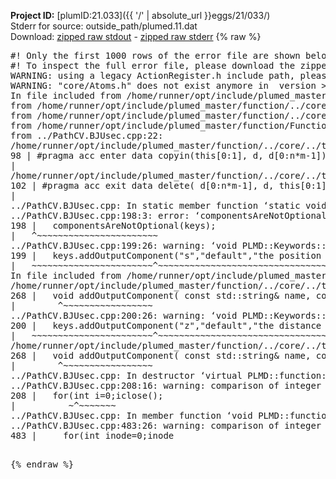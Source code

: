 **Project ID:** [plumID:21.033]({{ '/' | absolute_url }}eggs/21/033/)  
Stderr for source:  outside_path/plumed.11.dat   
Download: [zipped raw stdout](plumed.11.dat.plumed_master.stdout.txt.zip) - [zipped raw stderr](plumed.11.dat.plumed_master.stderr.txt.zip) 
{% raw %}
<pre>
#! Only the first 1000 rows of the error file are shown below
#! To inspect the full error file, please download the zipped raw stderr file above
WARNING: using a legacy ActionRegister.h include path, please use <<#include "core/ActionRegister.h">>
WARNING: "core/Atoms.h" does not exist anymore in  version >=2.10, you should change your code.
In file included from /home/runner/opt/include/plumed_master/function/../core/../tools/Tools.h:27,
from /home/runner/opt/include/plumed_master/function/../core/Action.h:28,
from /home/runner/opt/include/plumed_master/function/../core/ActionWithValue.h:25,
from /home/runner/opt/include/plumed_master/function/Function.h:25,
from ../PathCV.BJUsec.cpp:22:
/home/runner/opt/include/plumed_master/function/../core/../tools/Tensor.h:98: warning: ignoring ‘#pragma acc enter’ [-Wunknown-pragmas]
98 | #pragma acc enter data copyin(this[0:1], d, d[0:n*m-1])
|
/home/runner/opt/include/plumed_master/function/../core/../tools/Tensor.h:102: warning: ignoring ‘#pragma acc exit’ [-Wunknown-pragmas]
102 | #pragma acc exit data delete( d[0:n*m-1], d, this[0:1])
|
../PathCV.BJUsec.cpp: In static member function ‘static void PLMD::function::PathCV::registerKeywords(PLMD::Keywords&)’:
../PathCV.BJUsec.cpp:198:3: error: ‘componentsAreNotOptional’ was not declared in this scope
198 |   componentsAreNotOptional(keys);
|   ^~~~~~~~~~~~~~~~~~~~~~~~
../PathCV.BJUsec.cpp:199:26: warning: ‘void PLMD::Keywords::addOutputComponent(const std::string&, const std::string&, const std::string&)’ is deprecated: Use addOutputComponent with four argument and specify valid types for value from scalar/vector/matrix/grid [-Wdeprecated-declarations]
199 |   keys.addOutputComponent("s","default","the position on the path");
|   ~~~~~~~~~~~~~~~~~~~~~~~^~~~~~~~~~~~~~~~~~~~~~~~~~~~~~~~~~~~~~~~~~
In file included from /home/runner/opt/include/plumed_master/function/../core/Action.h:27:
/home/runner/opt/include/plumed_master/function/../core/../tools/Keywords.h:268:8: note: declared here
268 |   void addOutputComponent( const std::string& name, const std::string& key, const std::string& descr );
|        ^~~~~~~~~~~~~~~~~~
../PathCV.BJUsec.cpp:200:26: warning: ‘void PLMD::Keywords::addOutputComponent(const std::string&, const std::string&, const std::string&)’ is deprecated: Use addOutputComponent with four argument and specify valid types for value from scalar/vector/matrix/grid [-Wdeprecated-declarations]
200 |   keys.addOutputComponent("z","default","the distance from the path");
|   ~~~~~~~~~~~~~~~~~~~~~~~^~~~~~~~~~~~~~~~~~~~~~~~~~~~~~~~~~~~~~~~~~~~
/home/runner/opt/include/plumed_master/function/../core/../tools/Keywords.h:268:8: note: declared here
268 |   void addOutputComponent( const std::string& name, const std::string& key, const std::string& descr );
|        ^~~~~~~~~~~~~~~~~~
../PathCV.BJUsec.cpp: In destructor ‘virtual PLMD::function::PathCV::~PathCV()’:
../PathCV.BJUsec.cpp:208:16: warning: comparison of integer expressions of different signedness: ‘int’ and ‘unsigned int’ [-Wsign-compare]
208 |   for(int i=0;i<mw_n_;++i){
|               ~^~~~~~
../PathCV.BJUsec.cpp: In constructor ‘PLMD::function::PathCV::PathCV(const PLMD::ActionOptions&)’:
../PathCV.BJUsec.cpp:236:16: warning: comparison of integer expressions of different signedness: ‘int’ and ‘unsigned int’ [-Wsign-compare]
236 |   for(int i=0;i<mw_n_;++i){
|               ~^~~~~~
../PathCV.BJUsec.cpp:259:11: warning: comparison of integer expressions of different signedness: ‘int’ and ‘unsigned int’ [-Wsign-compare]
259 |       if(i==mw_id_) ifiles[i]->close();
|          ~^~~~~~~~
../PathCV.BJUsec.cpp: In member function ‘void PLMD::function::PathCV::generatePath()’:
../PathCV.BJUsec.cpp:483:26: warning: comparison of integer expressions of different signedness: ‘int’ and ‘unsigned int’ [-Wsign-compare]
483 |     for(int inode=0;inode<nnodes;inode++){
|                     ~~~~~^~~~~~~
../PathCV.BJUsec.cpp: In member function ‘void PLMD::function::PathCV::readMultipleWalkers()’:
../PathCV.BJUsec.cpp:941:16: warning: comparison of integer expressions of different signedness: ‘int’ and ‘unsigned int’ [-Wsign-compare]
941 |   for(int i=0;i<mw_n_;++i){
|               ~^~~~~~
../PathCV.BJUsec.cpp:942:9: warning: comparison of integer expressions of different signedness: ‘int’ and ‘unsigned int’ [-Wsign-compare]
942 |     if(i==mw_id_) continue;
|        ~^~~~~~~~
../PathCV.BJUsec.cpp:957:5: error: invalid use of incomplete type ‘class PLMD::Communicator’
957 |     comm.Barrier();
|     ^~~~
In file included from /home/runner/opt/include/plumed_master/function/../core/../tools/OFile.h:25,
from /home/runner/opt/include/plumed_master/function/../core/../tools/Log.h:25,
from /home/runner/opt/include/plumed_master/function/../core/Action.h:30:
/home/runner/opt/include/plumed_master/function/../core/../tools/FileBase.h:29:7: note: forward declaration of ‘class PLMD::Communicator’
29 | class Communicator;
|       ^~~~~~~~~~~~
../PathCV.BJUsec.cpp:958:5: error: invalid use of incomplete type ‘class PLMD::Communicator’
958 |     multi_sim_comm.Barrier();
|     ^~~~~~~~~~~~~~
/home/runner/opt/include/plumed_master/function/../core/../tools/FileBase.h:29:7: note: forward declaration of ‘class PLMD::Communicator’
29 | class Communicator;
|       ^~~~~~~~~~~~
terminate called after throwing an instance of 'PLMD::Plumed::ExceptionError'
what():
(core/PlumedMain.cpp:1502) void PLMD::PlumedMain::load(const std::string&)
An error happened while executing command env PLUMED_ROOT='/home/runner/opt/lib/plumed_master' PLUMED_VERSION='2.11.0-dev' PLUMED_HTMLDIR='/home/runner/opt/share/doc/plumed_master' PLUMED_INCLUDEDIR='/home/runner/opt/include' PLUMED_PROGRAM_NAME='plumed_master' PLUMED_IS_INSTALLED='yes' "/home/runner/opt/lib/plumed_master"/scripts/mklib.sh -n -o ./../PathCV.2.11.0-dev.so ../PathCV.cpp

[pkrvm7jw40e0xgp:11209] *** Process received signal ***
[pkrvm7jw40e0xgp:11209] Signal: Aborted (6)
[pkrvm7jw40e0xgp:11209] Signal code:  (-6)
[pkrvm7jw40e0xgp:11209] [ 0] /lib/x86_64-linux-gnu/libc.so.6(+0x45330)[0x7f30af045330]
[pkrvm7jw40e0xgp:11209] [ 1] /lib/x86_64-linux-gnu/libc.so.6(pthread_kill+0x11c)[0x7f30af09eb2c]
[pkrvm7jw40e0xgp:11209] [ 2] /lib/x86_64-linux-gnu/libc.so.6(gsignal+0x1e)[0x7f30af04527e]
[pkrvm7jw40e0xgp:11209] [ 3] /lib/x86_64-linux-gnu/libc.so.6(abort+0xdf)[0x7f30af0288ff]
[pkrvm7jw40e0xgp:11209] [ 4] /lib/x86_64-linux-gnu/libstdc++.so.6(+0xa5ff5)[0x7f30af4a5ff5]
[pkrvm7jw40e0xgp:11209] [ 5] /lib/x86_64-linux-gnu/libstdc++.so.6(+0xbb0da)[0x7f30af4bb0da]
[pkrvm7jw40e0xgp:11209] [ 6] /lib/x86_64-linux-gnu/libstdc++.so.6(_ZSt10unexpectedv+0x0)[0x7f30af4a5a55]
[pkrvm7jw40e0xgp:11209] [ 7] /lib/x86_64-linux-gnu/libstdc++.so.6(+0xa5a6f)[0x7f30af4a5a6f]
[pkrvm7jw40e0xgp:11209] [ 8] plumed_master(+0x146dd)[0x55c581a9b6dd]
[pkrvm7jw40e0xgp:11209] [ 9] /lib/x86_64-linux-gnu/libc.so.6(+0x2a1ca)[0x7f30af02a1ca]
[pkrvm7jw40e0xgp:11209] [10] /lib/x86_64-linux-gnu/libc.so.6(__libc_start_main+0x8b)[0x7f30af02a28b]
[pkrvm7jw40e0xgp:11209] [11] plumed_master(+0x15365)[0x55c581a9c365]
[pkrvm7jw40e0xgp:11209] *** End of error message ***
</pre>
{% endraw %}
